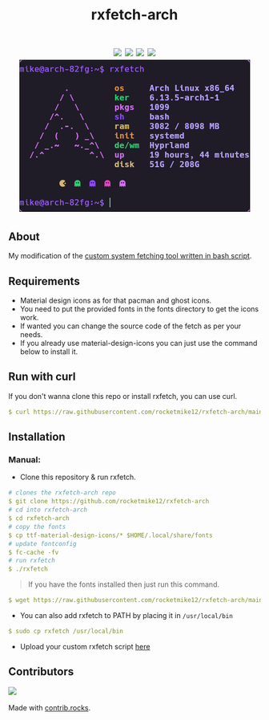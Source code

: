 <div align="center">
<h1>rxfetch-arch<h1>
<img src="https://img.shields.io/github/stars/rocketmike12/rxfetch?color=e57474&labelColor=1e2528&style=for-the-badge"> <img src="https://img.shields.io/github/issues/rocketmike12/rxfetch?color=67b0e8&labelColor=1e2528&style=for-the-badge">
<img src="https://img.shields.io/static/v1?label=license&message=MIT&color=8ccf7e&labelColor=1e2528&style=for-the-badge">
<img src="https://img.shields.io/github/forks/rocketmike12/rxfetch?color=e5c76b&labelColor=1e2528&style=for-the-badge">
<br>
<img src="./screenshots/arch.png">
</div>

## About

My modification of the [custom system fetching tool written in bash script](https://github.com/mngshm/rxfetch).

## Requirements

- Material design icons as for that pacman and ghost icons.
- You need to put the provided fonts in the fonts directory to get the icons work.
- If wanted you can change the source code of the fetch as per your needs.
- If you already use material-design-icons you can just use the command below to install it.



## Run with curl

If you don't wanna clone this repo or install rxfetch, you can use curl.

```yaml
$ curl https://raw.githubusercontent.com/rocketmike12/rxfetch-arch/main/rxfetch | bash
```

## Installation

### Manual:

- Clone this repository & run rxfetch.

```yaml
# clones the rxfetch-arch repo
$ git clone https://github.com/rocketmike12/rxfetch-arch
# cd into rxfetch-arch 
$ cd rxfetch-arch 
# copy the fonts 
$ cp ttf-material-design-icons/* $HOME/.local/share/fonts
# update fontconfig
$ fc-cache -fv
# run rxfetch
$ ./rxfetch
```

> If you have the fonts installed then just run this command.

```yaml
$ wget https://raw.githubusercontent.com/rocketmike12/rxfetch-arch/main/rxfetch && chmod +x rxfetch
```

- You can also add rxfetch to PATH by placing it in `/usr/local/bin`

```yaml
$ sudo cp rxfetch /usr/local/bin
```

- Upload your custom rxfetch script [ here ](https://github.com/Mangeshrex/rxfetch/issues/21)

## Contributors

<a href="https://github.com/rocketmike12/rxfetch/graphs/contributors">
  <img src="https://contrib.rocks/image?repo=rocketmike12/rxfetch" />
</a>

Made with [contrib.rocks](https://contrib.rocks).
